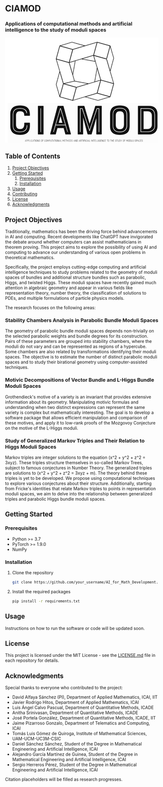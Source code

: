 # CIAMOD
### Applications of computational methods and artificial intelligence to the study of moduli spaces
![CIAMOD logo](https://github.com/CIAMOD/CIAMOD/raw/master/logo_complete.png)

## Table of Contents

1. [Project Objectives](#project-objectives)
2. [Getting Started](#getting-started)
    1. [Prerequisites](#prerequisites)
    2. [Installation](#installation)
3. [Usage](#usage)
4. [Contributing](#contributing)
5. [License](#license)
6. [Acknowledgments](#acknowledgments)

## Project Objectives

Traditionally, mathematics has been the driving force behind advancements in AI and computing. Recent developments like ChatGPT have invigorated the debate around whether computers can assist mathematicians in theorem proving. This project aims to explore the possibility of using AI and computing to advance our understanding of various open problems in theoretical mathematics.

Specifically, the project employs cutting-edge computing and artificial intelligence techniques to study problems related to the geometry of moduli spaces of bundles and additional structure bundles such as parabolic, Higgs, and twisted Higgs. These moduli spaces have recently gained much attention in algebraic geometry and appear in various fields like representation theory, number theory, the classification of solutions to PDEs, and multiple formulations of particle physics models.

The research focuses on the following areas:

### Stability Chambers Analysis in Parabolic Bundle Moduli Spaces

The geometry of parabolic bundle moduli spaces depends non-trivially on the selected parabolic weights and bundle degrees for its construction. Pairs of these parameters are grouped into stability chambers, where the moduli do not vary and can be represented as regions of a hypercube. Some chambers are also related by transformations identifying their moduli spaces. The objective is to estimate the number of distinct parabolic moduli spaces and to study their birational geometry using computer-assisted techniques.

### Motivic Decompositions of Vector Bundle and L-Higgs Bundle Moduli Spaces

Grothendieck's motive of a variety is an invariant that provides extensive information about its geometry. Manipulating motivic formulas and understanding when two distinct expressions can represent the same variety is complex but mathematically interesting. The goal is to develop a software package that allows efficient manipulation and comparison of these motives, and apply it to low-rank proofs of the Mozgovoy Conjecture on the motive of the L-Higgs moduli.

### Study of Generalized Markov Triples and Their Relation to Higgs Moduli Spaces

Markov triples are integer solutions to the equation \(x^2 + y^2 + z^2 = 3xyz\). These triples structure themselves in so-called Markov Trees, subject to famous conjectures in Number Theory. The generalized triples are solutions to \(x^2 + y^2 + z^2 = 3xyz + m\). The theory behind these triples is yet to be developed. We propose using computational techniques to explore various conjectures about their structure. Additionally, starting from Fricke's identities that relate Markov triples to points in representation moduli spaces, we aim to delve into the relationship between generalized triples and parabolic Higgs bundle moduli spaces.

## Getting Started

### Prerequisites

- Python >= 3.7
- PyTorch >= 1.9.0
- NumPy

### Installation

1. Clone the repository
   ```sh
   git clone https://github.com/your_username/AI_for_Math_Development.git
   ```
2. Install the required packages
   ```sh
   pip install -r requirements.txt
   ```
## Usage

Instructions on how to run the software or code will be updated soon.

## License

This project is licensed under the MIT License - see the [LICENSE.md](LICENSE.md) file in each repository for details.

## Acknowledgments

Special thanks to everyone who contributed to the project:

- David Alfaya Sánchez (PI), Department of Applied Mathematics, ICAI, IIT
- Javier Rodrigo Hitos, Department of Applied Mathematics, ICAI
- Luis Ángel Calvo Pascual, Department of Quantitative Methods, ICADE
- Anitha Srinivasan, Department of Quantitative Methods, ICADE
- José Portela González, Department of Quantitative Methods, ICADE, IIT
- Jaime Pizarroso Gonzalo, Department of Telematics and Computing, ICAI
- Tomás Luis Gómez de Quiroga, Institute of Mathematical Sciences, UAM-UCM-UC3M-CSIC
- Daniel Sánchez Sánchez, Student of the Degree in Mathematical Engineering and Artificial Intelligence, ICAI
- Alejandro García Martínez de Guinea, Student of the Degree in Mathematical Engineering and Artificial Intelligence, ICAI
- Sergio Herreros Pérez, Student of the Degree in Mathematical Engineering and Artificial Intelligence, ICAI

Citation placeholders will be filled as research progresses.

